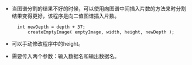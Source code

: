+ 当图谱分割的结果不好的时候，可以使用向图谱中间插入片数的方法来时分割结果变得更好，该程序是向二值图谱插入片数。


		int newDepth = depth + 37;
			createEmptyImage( emptyImage, width, height, newDepth );
			
+ 可以手动修改程序中的height。
+ 需要传入两个参数：输入数据名和输出数据名。